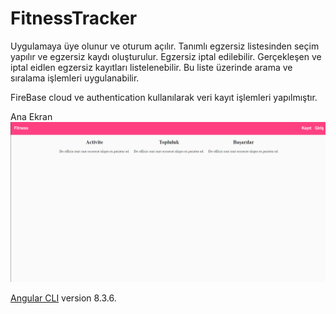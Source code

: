 # FitnessTracker

Uygulamaya üye olunur ve oturum açılır.
Tanımlı egzersiz listesinden seçim yapılır ve egzersiz kaydı oluşturulur.
Egzersiz iptal edilebilir.
Gerçekleşen ve iptal eidlen egzersiz kayıtları listelenebilir. Bu liste üzerinde arama ve sıralama işlemleri uygulanabilir.

FireBase cloud ve authentication kullanılarak veri kayıt işlemleri yapılmıştır.


Ana Ekran
![Ana Ekran](https://github.com/NisanurBulut/FitnessTracker/blob/master/src/assets/anaEkran.gif)

[Angular CLI](https://github.com/angular/angular-cli) version 8.3.6.